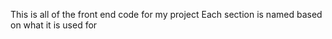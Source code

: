 This is all of the front end code for my project
Each section is named based on what it is used for
